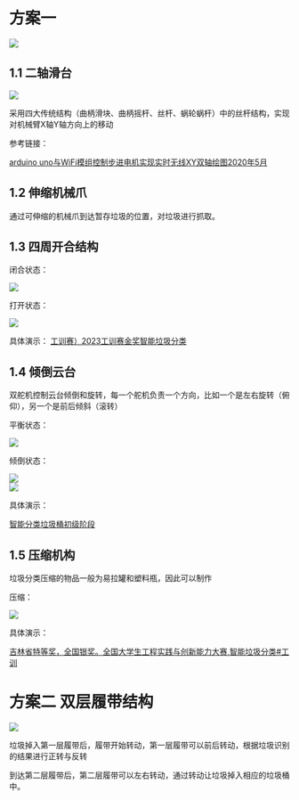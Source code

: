 # 方案一

<div><img src="https://cdn.jsdelivr.net/gh/lcekold/blogimage@main/Network/Snipaste_2025-02-17_16-55-16.png"></div>

## 1.1 二轴滑台

<div><img src="https://cdn.jsdelivr.net/gh/lcekold/blogimage@main/Network/Snipaste_2025-02-17_17-00-53.png"></div>

采用四大传统结构（曲柄滑块、曲柄摇杆、丝杆、蜗轮蜗杆）中的丝杆结构，实现对机械臂X轴Y轴方向上的移动

参考链接：

<a href="【arduino uno与WiFi模组控制步进电机实现实时无线XY双轴绘图2020年5月】 https://www.bilibili.com/video/BV1954y1X7EX/?share_source=copy_web&vd_source=22f22b9520cd8d457b836303b22ec143">arduino uno与WiFi模组控制步进电机实现实时无线XY双轴绘图2020年5月</a>

## 1.2 伸缩机械爪

通过可伸缩的机械爪到达暂存垃圾的位置，对垃圾进行抓取。

## 1.3 四周开合结构

闭合状态：

<div><img src="https://cdn.jsdelivr.net/gh/lcekold/blogimage@main/Network/Snipaste_2025-02-17_17-30-12.png"></div>

打开状态：

<div><img src="https://cdn.jsdelivr.net/gh/lcekold/blogimage@main/Network/Snipaste_2025-02-17_17-30-55.png"></div>

具体演示：
<a href="【（工训赛）2023工训赛金奖智能垃圾分类】 https://www.bilibili.com/video/BV1yX8QeWEcr/?share_source=copy_web&vd_source=22f22b9520cd8d457b836303b22ec143">工训赛）2023工训赛金奖智能垃圾分类</a>

## 1.4 倾倒云台

双舵机控制云台倾倒和旋转，每一个舵机负责一个方向，比如一个是左右旋转（俯仰），另一个是前后倾斜（滚转）

平衡状态：

<div><img src="https://cdn.jsdelivr.net/gh/lcekold/blogimage@main/Network/Snipaste_2025-02-17_17-33-45.png"></div>

倾倒状态：

<div><img src="https://cdn.jsdelivr.net/gh/lcekold/blogimage@main/Network/Snipaste_2025-02-17_17-35-49.png"></div>

<div><img src="https://cdn.jsdelivr.net/gh/lcekold/blogimage@main/Network/Snipaste_2025-02-17_17-36-34.png"></div>

具体演示：

<a href="【智能分类垃圾桶初级阶段】 https://www.bilibili.com/video/BV1vm411z7iQ/?share_source=copy_web&vd_source=22f22b9520cd8d457b836303b22ec143">智能分类垃圾桶初级阶段</a>

## 1.5 压缩机构

垃圾分类压缩的物品一般为易拉罐和塑料瓶，因此可以制作

压缩：

<div><img src="https://cdn.jsdelivr.net/gh/lcekold/blogimage@main/Network/Snipaste_2025-02-17_17-44-20.png"></div>

具体演示：

<a href="https://www.bilibili.com/video/BV1ju4y1g7sQ/?spm_id_from=333.337.search-card.all.click&vd_source=5be5e86b9e7c139662b138b3a67af7cb">吉林省特等奖，全国银奖。全国大学生工程实践与创新能力大赛,智能垃圾分类#工训</a>

# 方案二 双层履带结构

<div><img src="https://cdn.jsdelivr.net/gh/lcekold/blogimage@main/Network/Snipaste_2025-02-17_17-50-51.png"></div>

垃圾掉入第一层履带后，履带开始转动，第一层履带可以前后转动，根据垃圾识别的结果进行正转与反转

到达第二层履带后，第二层履带可以左右转动，通过转动让垃圾掉入相应的垃圾桶中。

